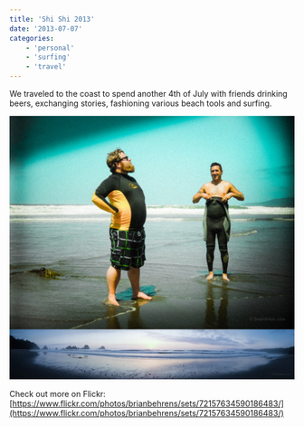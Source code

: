 ```yaml
---
title: 'Shi Shi 2013'
date: '2013-07-07'
categories:
    - 'personal'
    - 'surfing'
    - 'travel'
---
```


We traveled to the coast to spend another 4th of July with friends drinking beers, exchanging stories, fashioning various beach tools and surfing.

![Shi Shi 2013](./olympic-peninsula-coast-backpacking.jpg)

Check out more on Flickr: [https://www.flickr.com/photos/brianbehrens/sets/72157634590186483/](https://www.flickr.com/photos/brianbehrens/sets/72157634590186483/)

